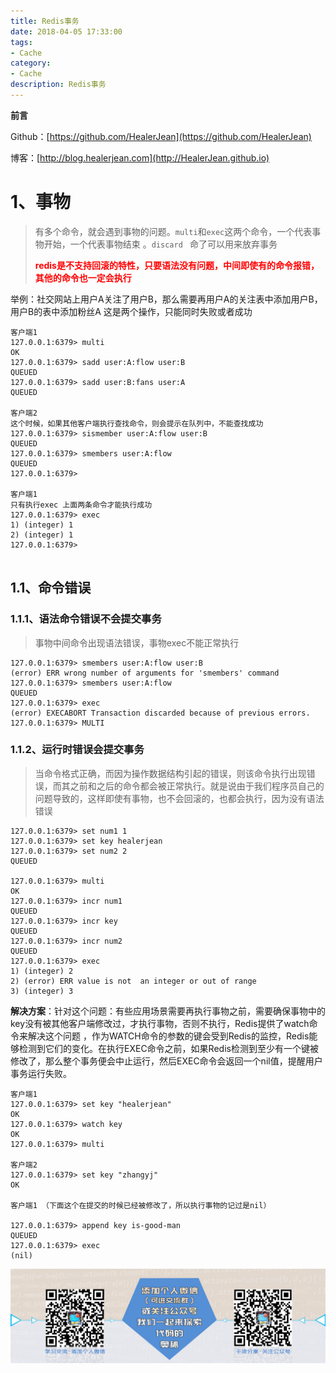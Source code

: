 ```yaml
---
title: Redis事务
date: 2018-04-05 17:33:00
tags: 
- Cache
category: 
- Cache
description: Redis事务
---
```

**前言**     

 Github：[https://github.com/HealerJean](https://github.com/HealerJean)         

 博客：[http://blog.healerjean.com](http://HealerJean.github.io)           



# 1、事物

> 有多个命令，就会遇到事物的问题。`multi`和`exec`这两个命令，一个代表事物开始，一个代表事物结束  。`discard ` 命了可以用来放弃事务    
>
> <font color ="red">**redis是不支持回滚的特性，只要语法没有问题，中间即使有的命令报错，其他的命令也一定会执行** </font> 



举例：社交网站上用户A关注了用户B，那么需要再用户A的关注表中添加用户B，用户B的表中添加粉丝A 这是两个操作，只能同时失败或者成功    


```shell
客户端1
127.0.0.1:6379> multi
OK
127.0.0.1:6379> sadd user:A:flow user:B
QUEUED
127.0.0.1:6379> sadd user:B:fans user:A
QUEUED

客户端2
这个时候，如果其他客户端执行查找命令，则会提示在队列中，不能查找成功
127.0.0.1:6379> sismember user:A:flow user:B
QUEUED
127.0.0.1:6379> smembers user:A:flow 
QUEUED
127.0.0.1:6379> 

客户端1
只有执行exec 上面两条命令才能执行成功
127.0.0.1:6379> exec
1) (integer) 1
2) (integer) 1
127.0.0.1:6379> 


```



## 1.1、命令错误

### 1.1.1、语法命令错误不会提交事务

> 事物中间命令出现语法错误，事物exec不能正常执行
>

```
127.0.0.1:6379> smembers user:A:flow user:B
(error) ERR wrong number of arguments for 'smembers' command
127.0.0.1:6379> smembers user:A:flow 
QUEUED
127.0.0.1:6379> exec
(error) EXECABORT Transaction discarded because of previous errors.
127.0.0.1:6379> MULTI
```



### 1.1.2、运行时错误会提交事务

> 当命令格式正确，而因为操作数据结构引起的错误，则该命令执行出现错误，而其之前和之后的命令都会被正常执行。就是说由于我们程序员自己的问题导致的，这样即使有事物，也不会回滚的，也都会执行，因为没有语法错误        
>

```
127.0.0.1:6379> set num1 1
127.0.0.1:6379> set key healerjean
127.0.0.1:6379> set num2 2
QUEUED

127.0.0.1:6379> multi
OK
127.0.0.1:6379> incr num1
QUEUED
127.0.0.1:6379> incr key
QUEUED
127.0.0.1:6379> incr num2
QUEUED
127.0.0.1:6379> exec
1) (integer) 2
2) (error) ERR value is not  an integer or out of range
3) (integer) 3
```





**解决方案**：针对这个问题：有些应用场景需要再执行事物之前，需要确保事物中的key没有被其他客户端修改过，才执行事物，否则不执行，Redis提供了watch命令来解决这个问题  ，作为WATCH命令的参数的键会受到Redis的监控，Redis能够检测到它们的变化。在执行EXEC命令之前，如果Redis检测到至少有一个键被修改了，那么整个事务便会中止运行，然后EXEC命令会返回一个nil值，提醒用户事务运行失败。

```
客户端1
127.0.0.1:6379> set key "healerjean"
OK
127.0.0.1:6379> watch key
OK
127.0.0.1:6379> multi

客户端2 
127.0.0.1:6379> set key "zhangyj"
OK

客户端1 （下面这个在提交的时候已经被修改了，所以执行事物的记过是nil）

127.0.0.1:6379> append key is-good-man
QUEUED
127.0.0.1:6379> exec
(nil)

```





![ContactAuthor](https://raw.githubusercontent.com/HealerJean/HealerJean.github.io/master/assets/img/artical_bottom.jpg)




<!-- Gitalk 评论 start  -->

<link rel="stylesheet" href="https://unpkg.com/gitalk/dist/gitalk.css">
<script src="https://unpkg.com/gitalk@latest/dist/gitalk.min.js"></script> 
<div id="gitalk-container"></div>    
 <script type="text/javascript">
    var gitalk = new Gitalk({
		clientID: `1d164cd85549874d0e3a`,
		clientSecret: `527c3d223d1e6608953e835b547061037d140355`,
		repo: `HealerJean.github.io`,
		owner: 'HealerJean',
		admin: ['HealerJean'],
		id: 'xkIOzhZZ6cOnwpmo',
    });
    gitalk.render('gitalk-container');
</script> 

<!-- Gitalk end -->

